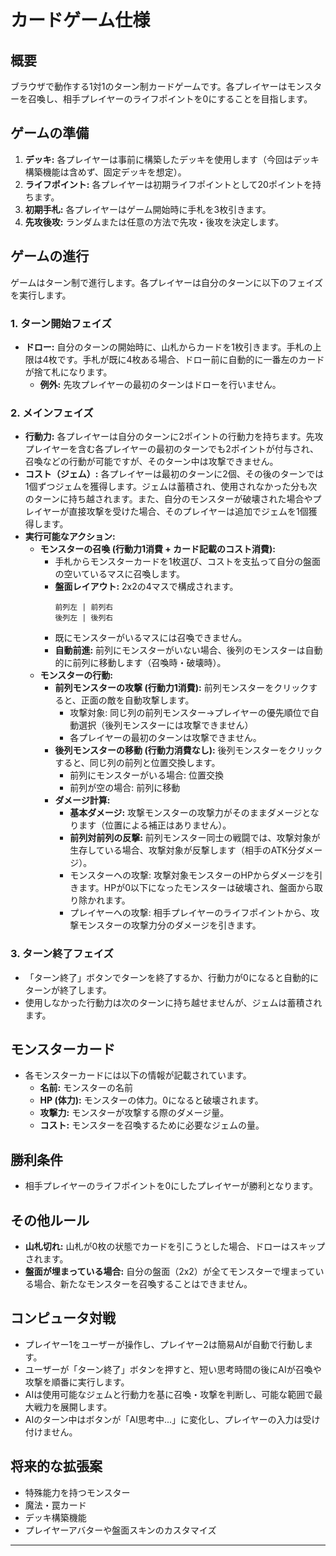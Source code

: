 # カードゲーム仕様

## 概要

ブラウザで動作する1対1のターン制カードゲームです。各プレイヤーはモンスターを召喚し、相手プレイヤーのライフポイントを0にすることを目指します。

## ゲームの準備

1.  **デッキ:** 各プレイヤーは事前に構築したデッキを使用します（今回はデッキ構築機能は含めず、固定デッキを想定）。
2.  **ライフポイント:** 各プレイヤーは初期ライフポイントとして20ポイントを持ちます。
3.  **初期手札:** 各プレイヤーはゲーム開始時に手札を3枚引きます。
4.  **先攻後攻:** ランダムまたは任意の方法で先攻・後攻を決定します。

## ゲームの進行

ゲームはターン制で進行します。各プレイヤーは自分のターンに以下のフェイズを実行します。

### 1. ターン開始フェイズ

*   **ドロー:** 自分のターンの開始時に、山札からカードを1枚引きます。手札の上限は4枚です。手札が既に4枚ある場合、ドロー前に自動的に一番左のカードが捨て札になります。
    *   **例外:** 先攻プレイヤーの最初のターンはドローを行いません。

### 2. メインフェイズ

*   **行動力:** 各プレイヤーは自分のターンに2ポイントの行動力を持ちます。先攻プレイヤーを含む各プレイヤーの最初のターンでも2ポイントが付与され、召喚などの行動が可能ですが、そのターン中は攻撃できません。
*   **コスト（ジェム）:** 各プレイヤーは最初のターンに2個、その後のターンでは1個ずつジェムを獲得します。ジェムは蓄積され、使用されなかった分も次のターンに持ち越されます。また、自分のモンスターが破壊された場合やプレイヤーが直接攻撃を受けた場合、そのプレイヤーは追加でジェムを1個獲得します。
*   **実行可能なアクション:**
    *   **モンスターの召喚 (行動力1消費 + カード記載のコスト消費):**
        *   手札からモンスターカードを1枚選び、コストを支払って自分の盤面の空いているマスに召喚します。
        *   **盤面レイアウト:** 2x2の4マスで構成されます。
            ```
            前列左 | 前列右
            後列左 | 後列右
            ```
        *   既にモンスターがいるマスには召喚できません。
        *   **自動前進:** 前列にモンスターがいない場合、後列のモンスターは自動的に前列に移動します（召喚時・破壊時）。
    *   **モンスターの行動:**
        *   **前列モンスターの攻撃 (行動力1消費):** 前列モンスターをクリックすると、正面の敵を自動攻撃します。
            *   攻撃対象: 同じ列の前列モンスター→プレイヤーの優先順位で自動選択（後列モンスターには攻撃できません）
            *   各プレイヤーの最初のターンは攻撃できません。
        *   **後列モンスターの移動 (行動力消費なし):** 後列モンスターをクリックすると、同じ列の前列と位置交換します。
            *   前列にモンスターがいる場合: 位置交換
            *   前列が空の場合: 前列に移動
        *   **ダメージ計算:**
            *   **基本ダメージ:** 攻撃モンスターの攻撃力がそのままダメージとなります（位置による補正はありません）。
            *   **前列対前列の反撃:** 前列モンスター同士の戦闘では、攻撃対象が生存している場合、攻撃対象が反撃します（相手のATK分ダメージ）。
            *   モンスターへの攻撃: 攻撃対象モンスターのHPからダメージを引きます。HPが0以下になったモンスターは破壊され、盤面から取り除かれます。
            *   プレイヤーへの攻撃: 相手プレイヤーのライフポイントから、攻撃モンスターの攻撃力分のダメージを引きます。

### 3. ターン終了フェイズ

*   「ターン終了」ボタンでターンを終了するか、行動力が0になると自動的にターンが終了します。
*   使用しなかった行動力は次のターンに持ち越せませんが、ジェムは蓄積されます。

## モンスターカード

*   各モンスターカードには以下の情報が記載されています。
    *   **名前:** モンスターの名前
    *   **HP (体力):** モンスターの体力。0になると破壊されます。
    *   **攻撃力:** モンスターが攻撃する際のダメージ量。
    *   **コスト:** モンスターを召喚するために必要なジェムの量。

## 勝利条件

*   相手プレイヤーのライフポイントを0にしたプレイヤーが勝利となります。

## その他ルール

*   **山札切れ:** 山札が0枚の状態でカードを引こうとした場合、ドローはスキップされます。
*   **盤面が埋まっている場合:** 自分の盤面（2x2）が全てモンスターで埋まっている場合、新たなモンスターを召喚することはできません。

## コンピュータ対戦

*   プレイヤー1をユーザーが操作し、プレイヤー2は簡易AIが自動で行動します。
*   ユーザーが「ターン終了」ボタンを押すと、短い思考時間の後にAIが召喚や攻撃を順番に実行します。
*   AIは使用可能なジェムと行動力を基に召喚・攻撃を判断し、可能な範囲で最大戦力を展開します。
*   AIのターン中はボタンが「AI思考中...」に変化し、プレイヤーの入力は受け付けません。

## 将来的な拡張案

*   特殊能力を持つモンスター
*   魔法・罠カード
*   デッキ構築機能
*   プレイヤーアバターや盤面スキンのカスタマイズ

---
